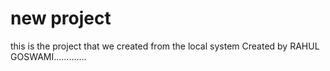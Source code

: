 # new project 
this is the project that we created from the local system 
 Created by RAHUL GOSWAMI.............
